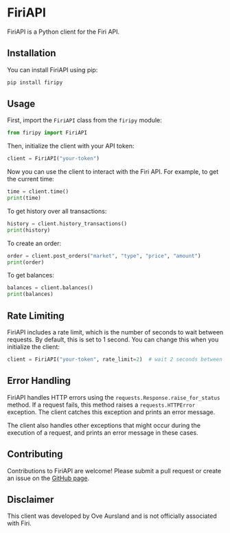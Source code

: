 # FiriAPI

FiriAPI is a Python client for the Firi API.

## Installation

You can install FiriAPI using pip:

```bash
pip install firipy
```

## Usage

First, import the `FiriAPI` class from the `firipy` module:

```python
from firipy import FiriAPI
```

Then, initialize the client with your API token:

```python
client = FiriAPI("your-token")
```

Now you can use the client to interact with the Firi API. For example, to get the current time:

```python
time = client.time()
print(time)
```

To get history over all transactions:

```python
history = client.history_transactions()
print(history)
```

To create an order:

```python
order = client.post_orders("market", "type", "price", "amount")
print(order)
```

To get balances:

```python
balances = client.balances()
print(balances)
```

## Rate Limiting

FiriAPI includes a rate limit, which is the number of seconds to wait between requests. By default, this is set to 1 second. You can change this when you initialize the client:

```python
client = FiriAPI("your-token", rate_limit=2)  # wait 2 seconds between requests
```

## Error Handling

FiriAPI handles HTTP errors using the `requests.Response.raise_for_status` method. If a request fails, this method raises a `requests.HTTPError` exception. The client catches this exception and prints an error message.

The client also handles other exceptions that might occur during the execution of a request, and prints an error message in these cases.

## Contributing

Contributions to FiriAPI are welcome! Please submit a pull request or create an issue on the [GitHub page](https://github.com/jeircul/firipy).

## Disclaimer

This client was developed by Ove Aursland and is not officially associated with Firi.
